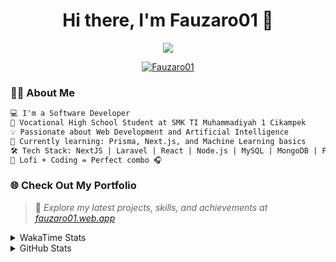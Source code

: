 <h1 align="center">Hi there, I'm Fauzaro01 👋</h1>

<p align="center">
  <img src="https://readme-typing-svg.herokuapp.com?font=Fira+Code&size=22&pause=1000&center=true&vCenter=true&width=460&lines=Full+Stack+Web+Developer;Self-Taught+Programmer;Always+Learning+New+Things;Love+to+Build+Cool+Stuff+😎" />
</p>

<p align="center">
  <a href="https://github.com/Fauzaro01">
    <img src="https://komarev.com/ghpvc/?username=Fauzaro01&label=Profile+views&color=blue&style=flat" alt="Fauzaro01" />
  </a>
</p>

### 👨‍💻 About Me

```txt
💻 I'm a Software Developer
🏫 Vocational High School Student at SMK TI Muhammadiyah 1 Cikampek
💡 Passionate about Web Development and Artificial Intelligence
🌱 Currently learning: Prisma, Next.js, and Machine Learning basics
🛠️ Tech Stack: NextJS | Laravel | React | Node.js | MySQL | MongoDB | PrismaJS
🎵 Lofi + Coding = Perfect combo 🎧
```


### 🌐 Check Out My Portfolio

> 📎 *Explore my latest projects, skills, and achievements at [fauzaro01.web.app](https://fauzaro01.web.app)*


<details>
  <summary>
     WakaTime Stats
  </summary>
  <br>
  
  <!--START_SECTION:waka-->

```txt
From: 10 September 2021 - To: 06 July 2025

Total Time: 915 hrs 39 mins

JavaScript          299 hrs 2 mins  ████████░░░░░░░░░░░░░░░░░   32.66 %
PHP                 180 hrs 3 mins  █████░░░░░░░░░░░░░░░░░░░░   19.66 %
HTML                106 hrs 16 mins ███░░░░░░░░░░░░░░░░░░░░░░   11.61 %
Blade Template      86 hrs 1 min    ██▒░░░░░░░░░░░░░░░░░░░░░░   09.40 %
EJS                 59 hrs 36 mins  █▓░░░░░░░░░░░░░░░░░░░░░░░   06.51 %
Java                41 hrs 50 mins  █░░░░░░░░░░░░░░░░░░░░░░░░   04.57 %
CSS                 36 hrs 26 mins  █░░░░░░░░░░░░░░░░░░░░░░░░   03.98 %
JSON                33 hrs 24 mins  █░░░░░░░░░░░░░░░░░░░░░░░░   03.65 %
Python              13 hrs 52 mins  ▒░░░░░░░░░░░░░░░░░░░░░░░░   01.51 %
Other               7 hrs 1 min     ▒░░░░░░░░░░░░░░░░░░░░░░░░   00.77 %
```

<!--END_SECTION:waka-->
</details>
<details>
  <summary>
    GitHub Stats
  </summary>
  <br>
  <div align="center">
    <img src="https://github-readme-stats.vercel.app/api?username=Fauzaro01&show_icons=true&theme=algolia" alt="Fauzaro01's GitHub Stats" style="margin: 20px;" />
    <img src="https://github-readme-streak-stats.herokuapp.com/?user=Fauzaro01&theme=algolia" alt="Fauzaro01's GitHub Streak" style="margin: 20px;" />
  </div>

  <div align="center">
    <img src="https://github-readme-stats.vercel.app/api?username=Fauzaro01&show_icons=true&locale=en&count_private=true&hide_rank=true&custom_title=My%20GitHub%20Stats&disable_animations=true&theme=algolia" alt="Fauzaro01's Stars" style="margin: 20px;" />
    <img src="https://github-readme-stats.vercel.app/api/top-langs/?username=Fauzaro01&langs_count=8&theme=algolia&layout=compact" alt="Top Languages" style="margin: 20px;" />
  </div>
</details>
